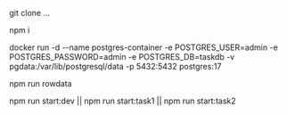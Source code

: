git clone ...

npm i

docker run -d --name postgres-container -e POSTGRES_USER=admin -e POSTGRES_PASSWORD=admin -e POSTGRES_DB=taskdb -v pgdata:/var/lib/postgresql/data -p 5432:5432 postgres:17

npm run rowdata

npm run start:dev || npm run start:task1 || npm run start:task2
